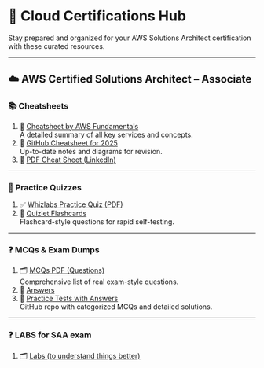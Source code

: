 # 🌱 Cloud Certifications Hub

Stay prepared and organized for your AWS Solutions Architect certification with these curated resources.

---

## ☁️ **AWS Certified Solutions Architect – Associate**

### 📚 Cheatsheets
1. 📘 [Cheatsheet by AWS Fundamentals](https://awsfundamentals.com/blog/solutions-architect-associate-exam-cheat-sheet)  
   A detailed summary of all key services and concepts.
2. 📝 [GitHub Cheatsheet for 2025](https://github.com/sv222/AWS-Solutions-Architect-Associate-Exam-2025)  
   Up-to-date notes and diagrams for revision.
3. 📄 [PDF Cheat Sheet (LinkedIn)](https://media.licdn.com/dms/document/media/v2/D4D1FAQEG38GDMFxpKw/feedshare-document-pdf-analyzed/B4DZTr6.bfHwAY-/0/1739124900921?e=1750896000&v=beta&t=iKiTdgYiWcJU2Vt4unQUKULqzE4Udrn3yOwQzyMdRjY)

---

### 🧠 Practice Quizzes
1. ✅ [Whizlabs Practice Quiz (PDF)](https://media.licdn.com/dms/document/media/v2/D4D1FAQEG38GDMFxpKw/feedshare-document-pdf-analyzed/B4DZTr6.bfHwAY-/0/1739124900921?e=1750896000&v=beta&t=iKiTdgYiWcJU2Vt4unQUKULqzE4Udrn3yOwQzyMdRjY)  
2. 🧩 [Quizlet Flashcards](https://quizlet.com/123620854/aws-solutions-architect-associate-test-questions-flash-cards/)  
   Flashcard-style questions for rapid self-testing.

---

### ❓ MCQs & Exam Dumps
1. 🗂️ [MCQs PDF (Questions)](https://github.com/Iamrushabhshahh/AWS-Certified-Solutions-Architect-Associate-SAA-C03-Exam-Dump-With-Solution/blob/main/AWS%20Certified%20Solutions%20Architect%20Associate%20SAA-C03.pdf)  
   Comprehensive list of real exam-style questions.
2. 📜 [Answers](https://github.com/Iamrushabhshahh/AWS-Certified-Solutions-Architect-Associate-SAA-C03-Exam-Dump-With-Solution/blob/main/AWS%20SAA-03%20Solution.txt)  
3. 📘 [Practice Tests with Answers](https://github.com/Ditectrev/AWS-Certified-Solutions-Architect-Associate-SAA-C03-Practice-Tests-Exams-Questions-Answers?tab=readme-ov-file#which-set-of-amazon-s3-features-helps-to-prevent-and-recover-from-accidental-data-loss)  
   GitHub repo with categorized MCQs and detailed solutions.

---
### ❓ LABS for SAA exam
1. 🗂️ [Labs (to understand things better)](https://k21academy.com/amazon-web-services/aws-certified-solution-architect-associate-saa-c02-step-by-step-activity-guides-hands-on-labs/#Athena_is_easy_to_use_which_points_to_your_data_in_S3_defines_the_schema_and_starts_querying_using_SQL_Mostly_the_results_are_delivered_within_seconds_which_makes_it_easy_for_everyone_with_SQL_skills_to_quickly_analyze_large_scale_datasets)  

